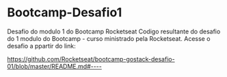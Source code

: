 # Bootcamp-Desafio1
Desafio do modulo 1 do Bootcamp Rocketseat
Codigo resultante do desafio do 1 modulo do Bootcamp - curso ministrado pela Rocketseat.
Acesse o desafio a ppartir do link:

https://github.com/Rocketseat/bootcamp-gostack-desafio-01/blob/master/README.md#----
